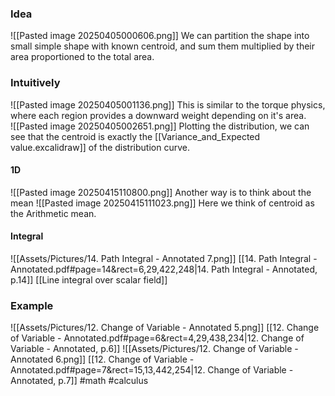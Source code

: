 ### Idea
![[Pasted image 20250405000606.png]]
We can partition the shape into small simple shape with known centroid, and sum them multiplied by their area proportioned to the total area. 
### Intuitively
![[Pasted image 20250405001136.png]]
This is similar to the torque physics,  where each region provides a downward weight depending on it's area.  
![[Pasted image 20250405002651.png]]
Plotting the distribution, we can see that the centroid is exactly the [[Variance_and_Expected value.excalidraw]] of the distribution curve. 
#### 1D
![[Pasted image 20250415110800.png]]
Another way is to think about the mean 
![[Pasted image 20250415111023.png]]
Here we think of centroid as the Arithmetic mean.
#### Integral
![[Assets/Pictures/14. Path Integral - Annotated 7.png]]
[[14. Path Integral - Annotated.pdf#page=14&rect=6,29,422,248|14. Path Integral - Annotated, p.14]]
[[Line integral over scalar field]]
### Example
![[Assets/Pictures/12. Change of Variable - Annotated 5.png]]
[[12. Change of Variable - Annotated.pdf#page=6&rect=4,29,438,234|12. Change of Variable - Annotated, p.6]]
![[Assets/Pictures/12. Change of Variable - Annotated 6.png]]
[[12. Change of Variable - Annotated.pdf#page=7&rect=15,13,442,254|12. Change of Variable - Annotated, p.7]]
#math #calculus 



